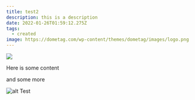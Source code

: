 ```yaml
---
title: test2
description: this is a description
date: 2022-01-26T01:59:12.275Z
tags:
  - created
image: https://dometag.com/wp-content/themes/dometag/images/logo.png
---
```

![](https://dometag.com/wp-content/uploads/2018/01/g142-300x104.png)

Here is some content

and some more





![alt Test](/static/img/dtlogo.png "a Title")